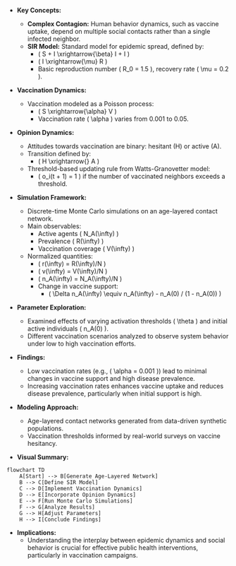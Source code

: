 - **Key Concepts:**
  - **Complex Contagion:** Human behavior dynamics, such as vaccine uptake, depend on multiple social contacts rather than a single infected neighbor.
  - **SIR Model:** Standard model for epidemic spread, defined by:
    - \( S + I \xrightarrow{\beta} I + I \)
    - \( I \xrightarrow{\mu} R \)
    - Basic reproduction number \( R_0 = 1.5 \), recovery rate \( \mu = 0.2 \).
  
- **Vaccination Dynamics:**
  - Vaccination modeled as a Poisson process:
    - \( S \xrightarrow{\alpha} V \)
    - Vaccination rate \( \alpha \) varies from 0.001 to 0.05.
  
- **Opinion Dynamics:**
  - Attitudes towards vaccination are binary: hesitant (H) or active (A).
  - Transition defined by:
    - \( H \xrightarrow{} A \)
  - Threshold-based updating rule from Watts-Granovetter model:
    - \( o_i(t + 1) = 1 \) if the number of vaccinated neighbors exceeds a threshold.

- **Simulation Framework:**
  - Discrete-time Monte Carlo simulations on an age-layered contact network.
  - Main observables:
    - Active agents \( N_A(\infty) \)
    - Prevalence \( R(\infty) \)
    - Vaccination coverage \( V(\infty) \)
  - Normalized quantities:
    - \( r(\infty) = R(\infty)/N \)
    - \( v(\infty) = V(\infty)/N \)
    - \( n_A(\infty) = N_A(\infty)/N \)
    - Change in vaccine support: 
      - \( \Delta n_A(\infty) \equiv n_A(\infty) - n_A(0) / (1 - n_A(0)) \)

- **Parameter Exploration:**
  - Examined effects of varying activation thresholds \( \theta \) and initial active individuals \( n_A(0) \).
  - Different vaccination scenarios analyzed to observe system behavior under low to high vaccination efforts.

- **Findings:**
  - Low vaccination rates (e.g., \( \alpha = 0.001 \)) lead to minimal changes in vaccine support and high disease prevalence.
  - Increasing vaccination rates enhances vaccine uptake and reduces disease prevalence, particularly when initial support is high.

- **Modeling Approach:**
  - Age-layered contact networks generated from data-driven synthetic populations.
  - Vaccination thresholds informed by real-world surveys on vaccine hesitancy.

- **Visual Summary:**
```mermaid
flowchart TD
    A[Start] --> B[Generate Age-Layered Network]
    B --> C[Define SIR Model]
    C --> D[Implement Vaccination Dynamics]
    D --> E[Incorporate Opinion Dynamics]
    E --> F[Run Monte Carlo Simulations]
    F --> G[Analyze Results]
    G --> H[Adjust Parameters]
    H --> I[Conclude Findings]
```

- **Implications:**
  - Understanding the interplay between epidemic dynamics and social behavior is crucial for effective public health interventions, particularly in vaccination campaigns.